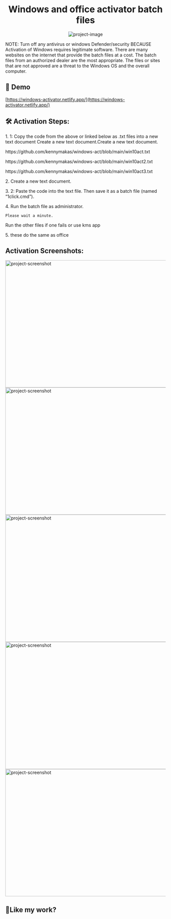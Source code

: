 
<h1 align="center" id="title">Windows and office activator batch files</h1>

<p align="center"><img src="https://windows-activator.netlify.app/images/win%20act.png" alt="project-image"></p>

<p id="description">NOTE: Turn off any antivirus or windows Defender/security BECAUSE Activation of Windows requires legitimate software. There are many websites on the internet that provide the batch files at a cost. The batch files from an authorized dealer are the most appropriate. The files or sites that are not approved are a threat to the Windows OS and the overall computer.</p>

<h2>🚀 Demo</h2>

[https://windows-activator.netlify.app/](https://windows-activator.netlify.app/)

<h2>🛠️ Activation Steps:</h2>

<p>1. 1: Copy the code from the above or linked below as .txt files into a new text document Create a new text document.Create a new text document.</p>
<p>https://github.com/kennymakas/windows-act/blob/main/win10act.txt</p>
<p>https://github.com/kennymakas/windows-act/blob/main/win10act2.txt</p>
<p>https://github.com/kennymakas/windows-act/blob/main/win10act3.txt</p>
<p></p>


<p>2. Create a new text document.</p>

<p>3. 2: Paste the code into the text file. Then save it as a batch file (named “1click.cmd”).</p>

<p>4. Run the batch file as administrator.</p>

```
Please wait a minute.
```
Run the other files if one fails or use kms app

<p>5. these do the same as office</p>

<h2>Activation Screenshots:</h2>

<img src="https://windows-activator.netlify.app/images/windows-10-for-free-11.png" alt="project-screenshot" width="600" height="400/">

<img src="https://windows-activator.netlify.app/images/windows-10-for-free-12.png" alt="project-screenshot" width="600" height="400/">

<img src="https://windows-activator.netlify.app/images/windows-10-for-free-14.png" alt="project-screenshot" width="600" height="400/">

<img src="https://windows-activator.netlify.app/images/windows-10-for-free-16.png" alt="project-screenshot" width="600" height="400/">

<img src="https://windows-activator.netlify.app/images/windows-is-activated.png" alt="project-screenshot" width="600" height="400/">



<h2>💖Like my work?</h2>

